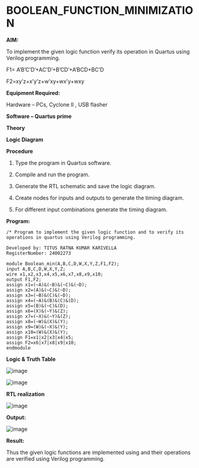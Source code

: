 # BOOLEAN_FUNCTION_MINIMIZATION

**AIM:**

To implement the given logic function verify its operation in Quartus using Verilog programming.

F1= A’B’C’D’+AC’D’+B’CD’+A’BCD+BC’D 

F2=xy’z+x’y’z+w’xy+wx’y+wxy

**Equipment Required:**

Hardware – PCs, Cyclone II , USB flasher

**Software – Quartus prime**

**Theory**

**Logic Diagram**

**Procedure**

1.	Type the program in Quartus software.

2.	Compile and run the program.

3.	Generate the RTL schematic and save the logic diagram.

4.	Create nodes for inputs and outputs to generate the timing diagram.

5.	For different input combinations generate the timing diagram.


**Program:**
```
/* Program to implement the given logic function and to verify its operations in quartus using Verilog programming. 

Developed by: TITUS RATNA KUMAR KARIVELLA 
RegisterNumber: 24002273
```
```
module Boolean_min(A,B,C,D,W,X,Y,Z,F1,F2);
input A,B,C,D,W,X,Y,Z;
wire x1,x2,x3,x4,x5,x6,x7,x8,x9,x10;
output F1,F2;
assign x1=(~A)&(~B)&(~C)&(~D);
assign x2=(A)&(~C)&(~D);
assign x3=(~B)&(C)&(~D);
assign x4=(~A)&(B)&(C)&(D);
assign x5=(B)&(~C)&(D);
assign x6=(X)&(~Y)&(Z);
assign x7=(~X)&(~Y)&(Z);
assign x8=(~W)&(X)&(Y);
assign x9=(W)&(~X)&(Y);
assign x10=(W)&(X)&(Y);
assign F1=x1|x2|x3|x4|x5;
assign F2=x6|x7|x8|x9|x10;
endmodule

```
**Logic & Truth Table**

![image](https://github.com/user-attachments/assets/e48aed94-4cfa-41cc-950b-b7a4f8ff3373)

![image](https://github.com/user-attachments/assets/e3cede7a-2ba5-4da2-a2db-9dd289a1c919)

**RTL realization**

![image](https://github.com/user-attachments/assets/2d95e4a5-1050-4e6e-af6f-87ac6d39567e)

**Output:**

![image](https://github.com/user-attachments/assets/8130f106-138b-4c16-9434-78ac9f0d2862)



**Result:**

Thus the given logic functions are implemented using and their operations are verified using Verilog programming.

